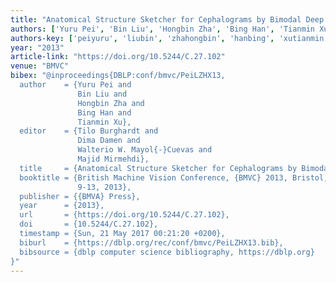 ```yaml
---
title: "Anatomical Structure Sketcher for Cephalograms by Bimodal Deep Learning."
authors: ['Yuru Pei', 'Bin Liu', 'Hongbin Zha', 'Bing Han', 'Tianmin Xu']
authors-key: ['peiyuru', 'liubin', 'zhahongbin', 'hanbing', 'xutianmin']
year: "2013"
article-link: "https://doi.org/10.5244/C.27.102"
venue: "BMVC"
bibex: "@inproceedings{DBLP:conf/bmvc/PeiLZHX13,
  author    = {Yuru Pei and
               Bin Liu and
               Hongbin Zha and
               Bing Han and
               Tianmin Xu},
  editor    = {Tilo Burghardt and
               Dima Damen and
               Walterio W. Mayol{-}Cuevas and
               Majid Mirmehdi},
  title     = {Anatomical Structure Sketcher for Cephalograms by Bimodal Deep Learning},
  booktitle = {British Machine Vision Conference, {BMVC} 2013, Bristol, UK, September
               9-13, 2013},
  publisher = {{BMVA} Press},
  year      = {2013},
  url       = {https://doi.org/10.5244/C.27.102},
  doi       = {10.5244/C.27.102},
  timestamp = {Sun, 21 May 2017 00:21:20 +0200},
  biburl    = {https://dblp.org/rec/conf/bmvc/PeiLZHX13.bib},
  bibsource = {dblp computer science bibliography, https://dblp.org}
}"
---
```

